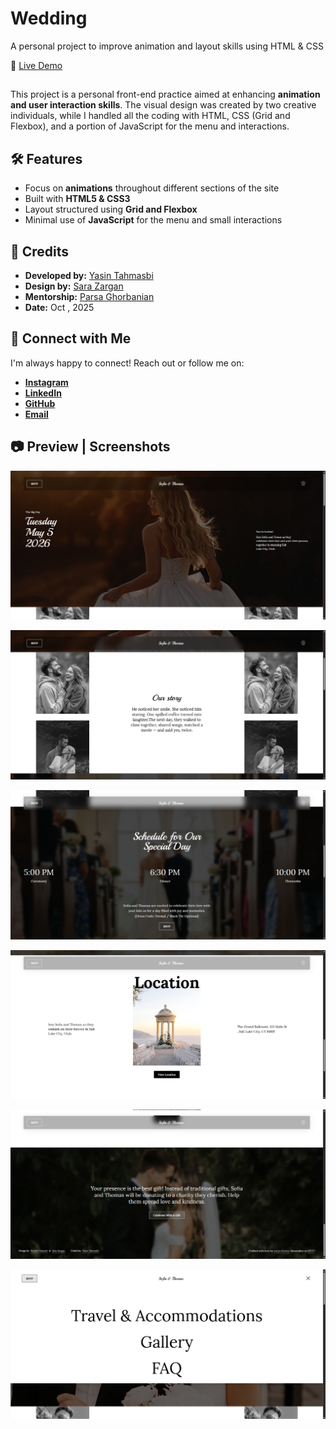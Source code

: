 # Wedding
A personal project to improve animation and layout skills using HTML &amp; CSS


🔗 [Live Demo](https://yasin-tahmasbi.github.io/Wedding/)

##

This project is a personal front-end practice aimed at enhancing **animation and user interaction skills**. 
The visual design was created by two creative individuals, while I handled all the coding with HTML, CSS (Grid and Flexbox), and a portion of JavaScript for the menu and interactions.

## 🛠️ Features

- Focus on **animations** throughout different sections of the site
- Built with **HTML5 & CSS3**
- Layout structured using **Grid and Flexbox**
- Minimal use of **JavaScript** for the menu and small interactions


## 👤 Credits

- **Developed by:** [Yasin Tahmasbi](https://yasintahmasbi.ir/)
- **Design by:** [Sara Zargan](https://www.linkedin.com/in/sara-zargan-80b7b02b6/)
- **Mentorship:** [Parsa Ghorbanian](https://www.instagram.com/parsa_ghorbanian_web/#)
- **Date:** Oct , 2025


## **🔗 Connect with Me**

I'm always happy to connect! Reach out or follow me on:

-  [**Instagram**](https://www.instagram.com/yasin_tahmasbii)
-  [**LinkedIn**](https://www.linkedin.com/in/yasin-tahmasbi)
-  [**GitHub**](https://github.com/yasin-tahmasbi)
-  [**Email**](mailto:yasintahmasb@gmail.com)

## 📷 Preview | Screenshots

![Homepage Screenshot](assets/img/sc1.png)


![Homepage Screenshot](assets/img/sc2.png)


![Homepage Screenshot](assets/img/sc3.png)


![Homepage Screenshot](assets/img/sc4.png)


![Homepage Screenshot](assets/img/sc5.png)


![Homepage Screenshot](assets/img/sc6.png)
